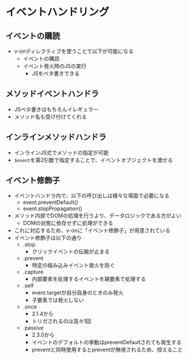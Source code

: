 # イベントハンドリング

## イベントの購読
* v-onディレクティブを使うことで以下が可能になる
    * イベントの購読
    * イベント発火時のJSの実行
        * JSをベタ書きできる

## メソッドイベントハンドラ
* JSベタ書きはもちろんイレギュラー
* メソッド名も受け付けてくれる

## インラインメソッドハンドラ
* インラインJS式でメソッドの指定が可能
* `$event`を第2引数で指定することで、イベントオブジェクトを渡せる

## イベント修飾子
* イベントハンドラ内で、以下の呼び出しは様々な場面で必要になる
    * event.preventDefault()
    * event.stopPropagation()
* メソッド内部でDOMの処理を行うより、データロジックである方がよい
    * DOMの状態に依存せずに処理ができる
* これに対応するため、v-onに「イベント修飾子」が用意されている
* イベント修飾子は以下の通り
    * .stop
        * クリックイベントの伝搬が止まる
    * .prevent
        * 特定の組み込みイベント発火を防ぐ
    * .capture
        * 内部要素を処理するイベントを親要素で処理する
    * .self
        * event.targetが自分自身のときのみ発火
        * 子要素では発火しない
    * .once
        * 2.1.4から
        * トリガされるのは高々1回
    * .passive
        * 2.3.0から
        * イベントのデフォルトの挙動はpreventDefaultされても発生する
        * preventと同時使用するとpreventが無視されるため、控えること

